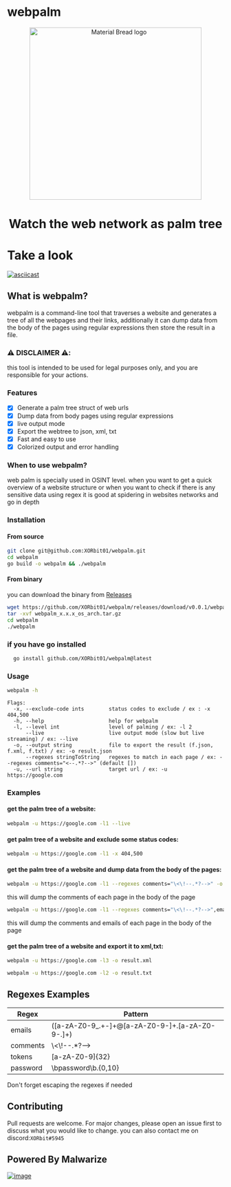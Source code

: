 # webpalm
<p align="center">
    <img height=400px width=400px src="https://user-images.githubusercontent.com/130087473/235353083-fbcd866f-6728-4845-80e0-af9b16c000eb.png" alt="Material Bread logo">
   
</p>

<h1 align="center"> Watch the web network as palm tree  </h1>

# Take a look 
[![asciicast](https://asciinema.org/a/iurNVvgy6e43gfIC6iJUIILm1.svg)](https://asciinema.org/a/iurNVvgy6e43gfIC6iJUIILm1)
## What is webpalm?
webpalm is a command-line tool that traverses a website and generates a tree of all the webpages and their links, additionally it can dump data from the body of the pages using regular expressions then store the result in a file.

### ⚠️ DISCLAIMER ⚠️:
this tool is intended to be used for legal purposes only,
and you are responsible for your actions.

### Features
- [x] Generate a palm tree struct of web urls
- [x] Dump data from body pages using regular expressions
- [x] live output mode 
- [x] Export the webtree to json, xml, txt
- [x] Fast and easy to use
- [x] Colorized output and error handling

### When to use webpalm?
web palm is specially used in OSINT level.
when you want to get a quick overview of a website structure
or when you want to check if there is any sensitive data using regex
it is good at spidering in websites networks and go in depth

### Installation
#### From source
```bash
git clone git@github.com:XORbit01/webpalm.git
cd webpalm
go build -o webpalm && ./webpalm
```
#### From binary
you can download the binary from
[Releases](https://github.com/XORbit01/webpalm/releases/latest)
```bash
wget https://github.com/XORbit01/webpalm/releases/download/v0.0.1/webpalm_x.x.x_os_arch.tar.gz
tar -xvf webpalm_x.x.x_os_arch.tar.gz
cd webpalm
./webpalm
```
### if you have go installed
```bash
  go install github.com/XORbit01/webpalm@latest
```
### Usage
```bash
webpalm -h
```
```
Flags:
  -x, --exclude-code ints        status codes to exclude / ex : -x 404,500
  -h, --help                     help for webpalm
  -l, --level int                level of palming / ex: -l 2
      --live                     live output mode (slow but live streaming) / ex: --live
  -o, --output string            file to export the result (f.json, f.xml, f.txt) / ex: -o result.json
      --regexes stringToString   regexes to match in each page / ex: --regexes comments="<--.*?-->" (default [])
  -u, --url string               target url / ex: -u https://google.com
```
### Examples

#### get the palm tree of a website: 
```bash
webpalm -u https://google.com -l1 --live
```

#### get palm tree of a website and exclude some status codes: 
```bash
webpalm -u https://google.com -l1 -x 404,500

```
#### get the palm tree of a website and dump data from the body of the pages: 
```bash
webpalm -u https://google.com -l1 --regexes comments="\<\!--.*?-->" -o result.json"
```

this  will dump the comments of each page in the body of the page
```bash
webpalm -u https://google.com -l1 --regexes comments="\<\!--.*?-->",emails="([a-zA-Z0-9_.+-]+@[a-zA-Z0-9-]+.[a-zA-Z0-9-.]+)"
```
this will dump the comments and emails of each page in the body of the page

#### get the palm tree of a website and export it to xml,txt: 
```bash
webpalm -u https://google.com -l3 -o result.xml
```
```bash
webpalm -u https://google.com -l2 -o result.txt
```

## Regexes Examples
| Regex | Pattern                             |
|-------|-------------------------------------|
|emails | ([a-zA-Z0-9_.+-]+@[a-zA-Z0-9-]+\.[a-zA-Z0-9-.]+) |
|comments | \\<\\!--.*?-->                      |
|tokens | [a-zA-Z0-9]{32}                     |
|password| \bpassword\b.{0,10}                                    |

Don't forget escaping the regexes if needed

## Contributing
Pull requests are welcome. For major changes, please open an issue first to discuss what you would like to change.
you can also contact me on discord:`XORbit#5945`


## Powered By Malwarize
[![image](https://user-images.githubusercontent.com/130087473/232165094-73347c46-71dc-47c0-820a-1eb36657a8c0.png)](https://discord.gg/g9y7D3xCab)



